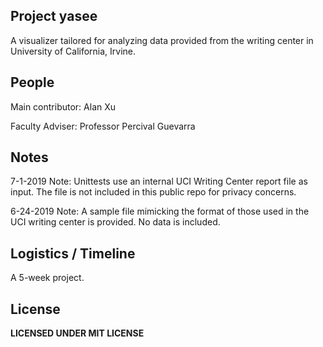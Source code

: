 Project yasee
---
A visualizer tailored for analyzing data provided from the writing center 
in University of California, Irvine.


People
---
Main contributor: Alan Xu

Faculty Adviser: Professor Percival Guevarra


Notes
---
7-1-2019 Note:
Unittests use an internal UCI Writing Center report file as input. The file is not included
in this public repo for privacy concerns. 


6-24-2019 Note:
A sample file mimicking the format of those used in the UCI writing center is provided. 
No data is included.


Logistics / Timeline
---
A 5-week project.


License
---
**LICENSED UNDER MIT LICENSE**

